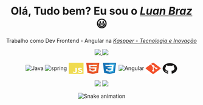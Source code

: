 <div>
  <h1 align="center">Olá, Tudo bem? Eu sou o <a href="https://www.linkedin.com/in/luanbraz/"><i>Luan Braz</i></a> 😃️</h1>
  <p align="center">Trabalho como Dev Frontend - Angular na <a href="https://www.kaspper.com/"><i>Kaspper - Tecnologia e Inovação</i></a>
<!-- <h1 align="center"> 
  Academia Kaspper
</h1>

<p align="center"><i>"A academia Kaspper é um projeto que apoia a formação de novos talentos e a atualização dos profissionais mais experientes no mercado de TI."</i></p> -->

<div align="center">
  <a href="https://github.com/luanbrazz">
    <img height="150em" src="https://github-readme-stats-git-masterrstaa-rickstaa.vercel.app/api?username=luanbrazz&count_private=true&include_all_commits=true&show_icons=true&theme=dracula&hide_border=false&show_owner=true"/>
    <img height="150em" src="https://github-readme-stats-git-masterrstaa-rickstaa.vercel.app/api/top-langs/?username=luanbrazz&theme=dracula&hide_border=false&&layout=compact"/>
  </a>
</div>

<div align="center" valign="top"><br>
  <img align="center" alt="Java" height="40" width="40" src="https://cdn.jsdelivr.net/gh/devicons/devicon/icons/java/java-original-wordmark.svg" >
  <img align="center" alt="spring" height="40" width="40" <img src="https://cdn.jsdelivr.net/gh/devicons/devicon/icons/spring/spring-original-wordmark.svg" />
  <img align="center" alt="Js" height="30" width="40" src="https://raw.githubusercontent.com/devicons/devicon/master/icons/javascript/javascript-plain.svg">
  <img align="center" alt="HTML" height="30" width="40" src="https://raw.githubusercontent.com/devicons/devicon/master/icons/html5/html5-original.svg">
  <img align="center" alt="CSS" height="30" width="40" src="https://raw.githubusercontent.com/devicons/devicon/master/icons/css3/css3-original.svg">
  <img align="center" alt="Angular" height="30" width="40" src="https://cdn.worldvectorlogo.com/logos/angular-icon.svg">
  <img align="center" alt="git" height="30" width="40" src="https://raw.githubusercontent.com/devicons/devicon/master/icons/git/git-original.svg">
  <img align="center" alt="github" height="30" width="40" src="https://raw.githubusercontent.com/devicons/devicon/master/icons/github/github-original.svg">
  
  </div><br>

<div align="center">
  <a href="https://www.linkedin.com/in/luanbraz/" target="_blank"><img src="https://img.shields.io/badge/-LinkedIn-%230077B5?style=for-the-badge&logo=linkedin&logoColor=white" target="_blank"></a> 
  <a href="mailto:luan_silvacpv@hotmail.com"><img src="https://img.shields.io/badge/-Gmail-%23333?style=for-the-badge&logo=gmail&logoColor=white" target="_blank"></a>
</div>

<div align="center">
  
  ![Snake animation](https://github.com/luanbrazz/luanbrazz/blob/output/github-contribution-grid-snake.svg)
    
</div>

